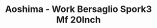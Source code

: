 ---
layout: product
title: "Aoshima - Work Bersaglio Spork3 Mf 20Inch"
price: "TBA" 
desc: "N/A"
img_path: "/assets/img/AO54659.jpg"
brand: "N/A"
available: false
special_offer: false
new: false
soon: false
cat: "010000"
subcat: "013700"
subsubcat: "0N/A"
sifra: "AO54659"
popular: true
---